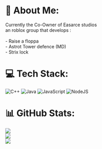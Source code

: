 # 💫 About Me:
Currently the Co-Owner of Easarce studios<br>an roblox group that develops :<br><br>- Raise a floppa<br>- Astrot Tower defence (MD)<br>- Strix lock


# 💻 Tech Stack:
![C++](https://img.shields.io/badge/c++-%2300599C.svg?style=for-the-badge&logo=c%2B%2B&logoColor=white) ![Java](https://img.shields.io/badge/java-%23ED8B00.svg?style=for-the-badge&logo=openjdk&logoColor=white) ![JavaScript](https://img.shields.io/badge/javascript-%23323330.svg?style=for-the-badge&logo=javascript&logoColor=%23F7DF1E) ![NodeJS](https://img.shields.io/badge/node.js-6DA55F?style=for-the-badge&logo=node.js&logoColor=white)
# 📊 GitHub Stats:
![](https://github-readme-stats.vercel.app/api?username=Axperiate-ATD&theme=dark&hide_border=false&include_all_commits=false&count_private=false)<br/>
![](https://nirzak-streak-stats.vercel.app/?user=Axperiate-ATD&theme=dark&hide_border=false)<br/>
![](https://github-readme-stats.vercel.app/api/top-langs/?username=Axperiate-ATD&theme=dark&hide_border=false&include_all_commits=false&count_private=false&layout=compact)

